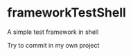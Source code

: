 frameworkTestShell
==================

A simple test framework in shell

Try to commit in my own project
